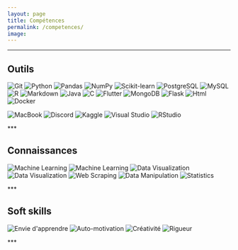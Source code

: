 ```yaml
---
layout: page
title: Compétences
permalink: /competences/
image:
---
```


***

## Outils
<div>

![Git](https://img.shields.io/badge/GIT-D8593E?style=for-the-badge&logo=Git&logoColor=white) ![Python](https://img.shields.io/badge/Python-14354C?style=for-the-badge&logo=python&logoColor=white) ![Pandas](https://img.shields.io/badge/pandas-150458?style=for-the-badge&logo=pandas&logoColor=white) ![NumPy](https://img.shields.io/badge/NumPy-013243?style=for-the-badge&logo=numpy&logoColor=white) ![Scikit-learn](https://img.shields.io/badge/scikit_learn-F7931E?style=for-the-badge&logo=scikit-learn&logoColor=white) ![PostgreSQL](https://img.shields.io/badge/PostgreSQL-316192?style=for-the-badge&logo=postgresql&logoColor=white) ![MySQL](https://img.shields.io/badge/MySQL-00000F?style=for-the-badge&logo=mysql&logoColor=white) ![R](https://img.shields.io/badge/R-276DC3?style=for-the-badge&logo=r&logoColor=white) ![Markdown](https://img.shields.io/badge/Markdown-000000?style=for-the-badge&logo=markdown&logoColor=white) ![Java](https://img.shields.io/badge/Java-ED8B00?style=for-the-badge&logo=java&logoColor=white) ![C](https://img.shields.io/badge/C-00599C?style=for-the-badge&logo=c&logoColor=white) ![Flutter](https://img.shields.io/badge/Flutter-02569B?style=for-the-badge&logo=flutter&logoColor=white) ![MongoDB](https://img.shields.io/badge/MongoDB-4EA94B?style=for-the-badge&logo=mongodb&logoColor=white) ![Flask](https://img.shields.io/badge/Flask-000000?style=for-the-badge&logo=flask&logoColor=white) ![Html](https://img.shields.io/badge/HTML-239120?style=for-the-badge&logo=html5&logoColor=white) ![Docker](https://img.shields.io/badge/Docker-2496ED?style=for-the-badge&logo=Docker&logoColor=white)

![MacBook](https://img.shields.io/badge/Apple-MacBook_Pro-999999?style=for-the-badge&logo=apple&logoColor=white) ![Discord](https://img.shields.io/badge/Discord-7289DA?style=for-the-badge&logo=discord&logoColor=white) ![Kaggle](https://img.shields.io/badge/Kaggle-20BEFF?style=for-the-badge&logo=Kaggle&logoColor=white) ![Visual Studio](https://img.shields.io/badge/Visual_Studio-5C2D91?style=for-the-badge&logo=Visual-Studio&logoColor=white) ![RStudio](https://img.shields.io/badge/RStudio-75AADB?style=for-the-badge&logo=RStudio&logoColor=white)

</div>
***

## Connaissances

<div>

![Machine Learning](https://img.shields.io/badge/Machine_Learning-9558B2?style=for-the-badge&logo=Python&logoColor=white) ![Machine Learning](https://img.shields.io/badge/Machine_Learning-460856?style=for-the-badge&logo=R&logoColor=white) ![Data Visualization](https://img.shields.io/badge/Data_Visualization-ED2B88?style=for-the-badge&logo=Python&logoColor=white) ![Data Visualization](https://img.shields.io/badge/Data_Visualization-AD0C33?style=for-the-badge&logo=R&logoColor=white) ![Web Scraping](https://img.shields.io/badge/Web_Scraping-FFC801?style=for-the-badge&logo=Python&logoColor=black) ![Data Manipulation](https://img.shields.io/badge/Data_Manipulation-239120?style=for-the-badge&logo=Pandas&logoColor=white) ![Statistics](https://img.shields.io/badge/Statistics-00945E?style=for-the-badge&logo=Python&logoColor=white)

</div>
***

## Soft skills

<div>

![Envie d'apprendre](https://img.shields.io/badge/Envie_d'apprendre-FFFF64?style=for-the-badge) ![Auto-motivation](https://img.shields.io/badge/Auto_motivation-9FEF00?style=for-the-badge) ![Créativité](https://img.shields.io/badge/Créativité-FC7E0F?style=for-the-badge) ![Rigueur](https://img.shields.io/badge/Rigueur-008CC1?style=for-the-badge)

</div>
***
